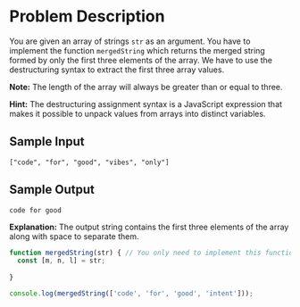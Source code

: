 # Problem Description

You are given an array of strings `str` as an argument. You have to implement the function `mergedString` which returns the merged string formed by only the first three elements of the array. We have to use the destructuring syntax to extract the first three array values.

**Note:** The length of the array will always be greater than or equal to three.

**Hint:** The destructuring assignment syntax is a JavaScript expression that makes it possible to unpack values from arrays into distinct variables.

## Sample Input

```plaintext
["code", "for", "good", "vibes", "only"]
```

## Sample Output

```plaintext
code for good
```

**Explanation:**
The output string contains the first three elements of the array along with space to separate them.

```javascript
function mergedString(str) { // You only need to implement this function.
  const [m, n, l] = str;
  
}

console.log(mergedString(['code', 'for', 'good', 'intent']));

